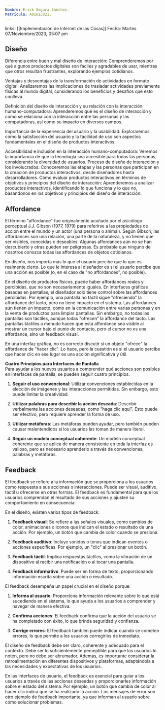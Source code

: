 ```yaml
---
Nombre: Erick Segura Sánchez.
Matrícula: A01613821.
---
```


links: [[Implementación de Internet de las Cosas]]
Fecha: Martes 07/Noviembre/2023, 05:07 pm

## Diseño

Diferencia entre buen y mal diseño de interacción: Comprenderemos por qué algunos productos digitales son fáciles y agradables de usar, mientras que otros resultan frustrantes, explorando ejemplos cotidianos.

Ventajas y desventajas de la transformación de actividades en formato digital: Analizaremos las implicaciones de trasladar actividades previamente físicas al mundo digital, considerando los beneficios y desafíos que esto conlleva.

Definición del diseño de interacción y su relación con la interacción humano-computadora: Aprenderemos qué es el diseño de interacción y cómo se relaciona con la interacción entre las personas y las computadoras, así como su impacto en diversos campos.

Importancia de la experiencia del usuario y la usabilidad: Exploraremos cómo la satisfacción del usuario y la facilidad de uso son aspectos fundamentales en el diseño de productos interactivos.

Accesibilidad e inclusión en la interacción humano-computadora: Veremos la importancia de que la tecnología sea accesible para todas las personas, considerando la diversidad de usuarios.
Proceso de diseño de interacción y los involucrados: Conoceremos las etapas y las personas que participan en la creación de productos interactivos, desde diseñadores hasta desarrolladores.
Cómo evaluar productos interactivos en términos de objetivos y principios del diseño de interacción: Aprenderemos a analizar productos interactivos, identificando lo que funciona y lo que no, basándonos en los objetivos y principios del diseño de interacción.

## Affordance

El término "affordance" fue originalmente acuñado por el psicólogo perceptual J.J. Gibson (1977, 1979) para referirse a las propiedades de acción entre el mundo y un actor (una persona o animal). Según Gibson, las affordances son una relación, una parte de la naturaleza, y no tienen que ser visibles, conocidas o deseables. Algunas affordances aún no se han descubierto y otras pueden ser peligrosas. Es probable que ninguno de nosotros conozca todas las affordances de objetos cotidianos.

En diseño, nos importa más lo que el usuario percibe que lo que es realmente cierto. Lo que le interesa al diseñador es si el usuario percibe que una acción es posible (o, en el caso de "no affordances", no posible).

En el diseño de productos físicos, puede haber affordances reales y percibidas, que no son necesariamente iguales. En interfaces gráficas basadas en pantallas, el diseñador solo tiene control sobre las affordances percibidas. Por ejemplo, una pantalla no táctil sigue "ofreciendo" la affordance del tacto, pero no tiene impacto en el sistema. Las affordances aún tienen un impacto, como en la comunicación entre varias personas y en la venta de productos para limpiar pantallas. Sin embargo, no todas las pantallas son táctiles, aunque todas "ofrecen" la affordance del tacto. Las pantallas táctiles a menudo hacen que esta affordance sea visible al mostrar un cursor bajo el punto de contacto, pero el cursor no es una affordance, sino un feedback visual.

En una interfaz gráfica, no es correcto discutir si un objeto "ofrece" la affordance de "hacer clic". Lo hace, pero la cuestión es si el usuario percibe que hacer clic en ese lugar es una acción significativa y útil.

**Cuatro Principios para Interfaces de Pantalla**  
Para ayudar a los nuevos usuarios a comprender qué acciones son posibles en interfaces de pantalla, se pueden seguir cuatro principios:

1. **Seguir el uso convencional**: Utilizar convenciones establecidas en la elección de imágenes y las interacciones permitidas. Sin embargo, esto puede limitar la creatividad.
    
2. **Utilizar palabras para describir la acción deseada**: Describir verbalmente las acciones deseadas, como "haga clic aquí". Esto puede ser efectivo, pero requiere aprender la forma de uso.
    
3. **Utilizar metáforas**: Las metáforas pueden ayudar, pero también pueden causar malentendidos si los usuarios las toman de manera literal.
    
4. **Seguir un modelo conceptual coherente**: Un modelo conceptual coherente que se aplica de manera consistente en toda la interfaz es valioso, pero es necesario aprenderlo a través de convenciones, palabras y metáforas.

## Feedback

El feedback se refiere a la información que se proporciona a los usuarios como respuesta a sus acciones o interacciones. Puede ser visual, auditivo, táctil u ofrecerse en otras formas. El feedback es fundamental para que los usuarios comprendan el resultado de sus acciones y ajusten su comportamiento en consecuencia.

En el diseño, existen varios tipos de feedback:

1. **Feedback visual**: Se refiere a las señales visuales, como cambios de color, animaciones o iconos que indican el estado o resultado de una acción. Por ejemplo, un botón que cambia de color cuando se presiona.

2. **Feedback auditivo**: Incluye sonidos o tonos que indican eventos o acciones específicas. Por ejemplo, un "clic" al presionar un botón.

3. **Feedback táctil**: Implica respuestas táctiles, como la vibración de un dispositivo al recibir una notificación o al tocar una pantalla.

4. **Feedback informativo**: Puede ser en forma de texto, proporcionando información escrita sobre una acción o resultado.
  

El feedback desempeña un papel crucial en el diseño porque:

1. **Informa al usuario**: Proporciona información relevante sobre lo que está sucediendo en el sistema, lo que ayuda a los usuarios a comprender y navegar de manera efectiva.

2. **Confirma acciones**: El feedback confirma que la acción del usuario se ha completado con éxito, lo que brinda seguridad y confianza.

3. **Corrige errores**: El feedback también puede indicar cuando se cometen errores, lo que permite a los usuarios corregirlos de inmediato.

El diseño de feedback debe ser claro, coherente y adecuado para el contexto. Debe ser lo suficientemente perceptible para que los usuarios lo noten, pero no debe ser abrumador. Además, es importante considerar la retroalimentación en diferentes dispositivos y plataformas, adaptándola a las necesidades y expectativas de los usuarios.

En las interfaces de usuario, el feedback es esencial para guiar a los usuarios a través de las acciones deseadas y proporcionarles información sobre el estado del sistema. Por ejemplo, un botón que cambia de color al hacer clic indica que se ha realizado la acción. Los mensajes de error son otro ejemplo de feedback importante, ya que informan al usuario sobre cómo solucionar problemas.